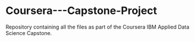 # Coursera---Capstone-Project
Repository containing all the files as part of the Coursera IBM Applied Data Science Capstone.
